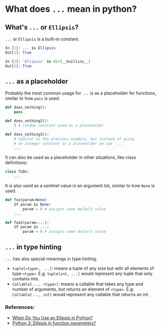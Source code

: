 # What does `...` mean in python?

## What's `...` or `Ellipsis`?

`...` or `Ellipsis` is a built-in constant.

```python
In [1]: ... is Ellipsis
Out[1]: True

In [2]: 'Ellipsis' in dir(__builtins__)
Out[2]: True
```

## `...` as a placeholder

Probably the most common usage for `...` is as a placeholder for functions, similar to how `pass` is used.

```python
def does_nothing():
    pass

def does_nothing2():
    3 # random constant used as a placeholder

def does_nothing3():
    # Similar to the previous example, but instead of using
    # an integer constant as a placeholder we use `...`
    ...
```

It can also be used as a placeholder in other situations, like class definitions:

```python
class ToDo:
    ...
```

It is also used as a sentinel value in an argument list, similar to how `None` is used.

```python
def foo(param=None)
    if param is None:
        param = 8 # assigns some default value
    ...

def foo2(param=...):
    if param is ...:
        param = 8 # assigns some default value
```


## `...` in type hinting

`...` has also special meanings in type hinting:

- `tuple[<type>, ...]`: means a tuple of any size but with all elements of type `<type>`.
E.g: `tuple[int, ...]` would represent any tuple that only contains ints.
- `Callable[..., <type>]`: means a callable that takes any type and number of arguments, but returns an element of `<type>`.
E.g: `Callable[..., int]` would represent any callable that returns an int.

### References:
- [When Do You Use an Ellipsis in Python?](https://realpython.com/python-ellipsis/)
- [Python 3: Ellipsis in function parameters?](https://stackoverflow.com/questions/54405918/python-3-ellipsis-in-function-parameters)

